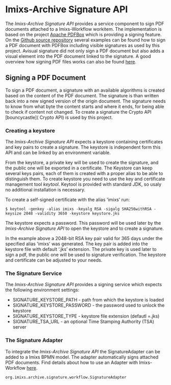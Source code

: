 # Imixs-Archive Signature API

The *Imixs-Archive Signature API* provides a service component to sign PDF documents attached to a Imixs-Workflow workitem. The implementation is based on the project [Apache PDFBox](https://pdfbox.apache.org/) which is providing a signing feature. On the [Github source repository](https://github.com/apache/pdfbox) several examples can be found how to sign a PDF document with PDFBox including visible signatures as used by this project. Avisual signature did not only sign a PDF document but also adds a visual element into the PDF document linked to the signature. A good overview how signing PDF files works can also be found [here](https://jvmfy.com/2018/11/17/how-to-digitally-sign-pdf-files/). 

## Signing a PDF Document

To sign a PDF document, a signature with an available algorithms is created based on the content of the PDF document. The signature is than written back into a new signed version of the origin document. The signature needs to know from what byte the content starts and where it ends, for being able to check if content not changed. To create a signature the  Crypto API [bouncycastle]( Crypto API) is used by this project.  

### Creating a keystore

The *Imixs-Archive Signature API* expects a keystore containing certificates and key pairs to create a signature. The keystore is independent form this API and can be linked by an environment variable. 

From the keystore, a private key will be used to create the signature, and the public one will be exported in a certificate. The Keystore can keep several keys pairs, each of them is created with a proper alias to be able to distinguish them. To create keystore you  need to use the key and certificate management tool *keytool*. Keytool is provided with standard JDK, so usaly no additional installation is necessary. 

To create a self-signed certificate with the alias 'imixs' run:


	$ keytool -genkey -alias imixs -keyalg RSA -sigalg SHA256withRSA -keysize 2048 -validity 3650 -keystore keystore.jks

The keystore expects a password. This password will be used later by the *Imixs-Archive Signature API* to open the keystore and to create a signature.

In the example above a 2048-bit RSA key pair valid for 365 days under the specified alias 'imixs' was generated. 
 The key pair is added into the keystore file with default ‘.jks’ extension. The private key is used later to sign a pdf, the public one will be used to signature verification. The keystore and certificate can be adjusted to your needs.
 
 
### The Signature Service

The *Imixs-Archive Signature API* provides a signing service which expects the following environment settings:

 * SIGNATURE_KEYSTORE_PATH - path from which the keystore is loaded
 * SIGNATURE_KEYSTORE_PASSWORD - the password used to unlock the keystore
 * SIGNATURE_KEYSTORE_TYPE - keystore file extension (defautl =.jks)
 * SIGNATURE_TSA_URL - an optional Time Stamping Authority (TSA) server



### The Signature Adapter

To integrate the *Imixs-Archive Signature API* the SignatureAdapter can be added to a Imixs BPMN model. The adapter automatically signs attached PDF documents. Find details about how to use an Adapter with Imixs-Workflow [here](https://www.imixs.org/doc/core/adapter-api.html).

	org.imixs.archive.signature.workflow.SignatureAdapter
	
	


 